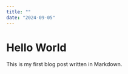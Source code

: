 ```yaml
---
title: ""
date: "2024-09-05"
---
```


# Hello World

This is my first blog post written in Markdown.
